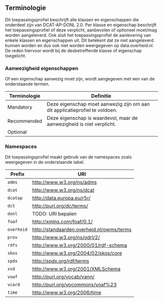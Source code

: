 ## Terminologie

Dit toepassingsprofiel beschrijft alle klassen en eigenschappen die onderdeel zijn van DCAT-AP-DONL 2.0. Per klasse en 
eigenschap beschrijft het toepassingsprofiel of deze verplicht, aanbevolen of optioneel moet/mag worden aangeleverd. Ook 
sluit het toepassingsprofiel de aanlevering van enkele klassen en eigenschappen uit. Dit betekent dat ze niet 
aangeleverd kunnen worden en dus ook niet worden weergegeven op data.overheid.nl. De reden hiervoor wordt bij de 
desbetreffende klasse of eigenschap toegelicht.

### Aanwezigheid eigenschappen

Of een eigenschap aanwezig moet zijn, wordt aangegeven met een van de onderstaande termen.

| Terminologie | Definitie                                                                   |
|--------------|-----------------------------------------------------------------------------|
| Mandatory    | Deze eigenschap moet aanwezig zijn om aan dit applicatieprofiel te voldoen. |
| Recommended  | Deze eigenschap is waardevol, maar de aanwezigheid is niet verplicht.       |
| Optional     |                                                                             |

### Namespaces

Dit toepassingsprofiel maakt gebruik van de namespaces zoals weergegeven in de onderstaande tabel.

| Prefix     | URI                                       |
|------------|-------------------------------------------|
| `adms`     | http://www.w3.org/ns/adms                 |
| `dcat`     | http://www.w3.org/ns/dcat                 |
| `dcatap`   | http://data.europa.eu/r5r/                |
| `dct`      | http://purl.org/dc/terms/                 |
| `donl`     | TODO: URI bepalen                         |
| `foaf`     | http://xmlns.com/foaf/0.1/                |
| `overheid` | http://standaarden.overheid.nl/owms/terms |
| `prov`     | http://www.w3.org/ns/odrl/2/              |
| `rdfs`     | http://www.w3.org/2000/01/rdf-schema      |
| `skos`     | http://www.w3.org/2004/02/skos/core       |
| `spdx`     | http://spdx.org/rdf/terms                 |
| `xsd`      | http://www.w3.org/2001/XMLSchema          |
| `voaf`     | http://purl.org/vocab/vann/               |
| `vcard`    | http://purl.org/vocommons/voaf%23         |
| `time`     | http://www.w3.org/2006/time               |
